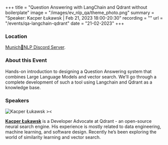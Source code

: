 +++
title = "Question Answering with LangChain and Qdrant without boilerplate"
image = "/images/ev_nlp_qa/theme_photo.png"
summary = "Speaker: Kacper Łukawsk | Feb 21, 2023 18:00-20:30"
recording = ""
url = "/events/qa-langchain-qdrant"
date = "21-02-2023"
+++

<!--more-->

<!-- ![Question Answering with LangChainand Qdrant without boilerplate><](/images/ev_nlp_qa/theme_photo.png) -->

### Location

[Munich🥨NLP Discord Server](https://discord.gg/dtzejn3a6p?event=1070704850985287701).


### About this Event

Hands-on introduction to designing a Question Answering system that combines Large Language Models and vector search. We'll go through a complete development of such a tool using Langchain and Qdrant as a knowledge base.

### Speakers

![Kacper Łukawsk ><](https://media.licdn.com/dms/image/C4D03AQFJw2RLNROWZA/profile-displayphoto-shrink_200_200/0/1551536249197?e=1680739200&v=beta&t=tm8JPsO8rjE6P7EZjcK4cXa7G1BdfNeLwa_qu1KMl4U)

[**Kacper Łukawsk**](https://www.linkedin.com/in/kacperlukawski/) is a Developer Advocate at Qdrant - an open-source neural search engine. His experience is mostly related to data engineering, machine learning, and software design. Recently he’s been exploring the world of similarity learning and vector search.